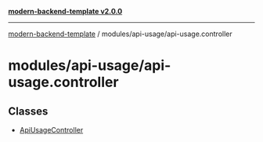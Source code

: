 [**modern-backend-template v2.0.0**](../../../README.md)

***

[modern-backend-template](../../../modules.md) / modules/api-usage/api-usage.controller

# modules/api-usage/api-usage.controller

## Classes

- [ApiUsageController](classes/ApiUsageController.md)

